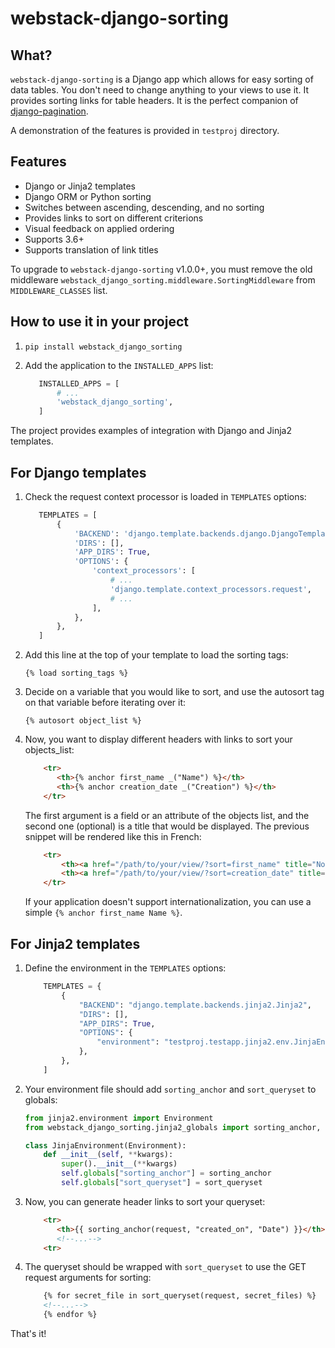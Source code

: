 # webstack-django-sorting

## What?

`webstack-django-sorting` is a Django app which allows for easy sorting of
data tables. You don't need to change anything to your views to use it. It
provides sorting links for table headers. It is the perfect companion of
[django-pagination](https://github.com/zyga/django-pagination).

A demonstration of the features is provided in `testproj` directory.

## Features

- Django or Jinja2 templates
- Django ORM or Python sorting
- Switches between ascending, descending, and no sorting
- Provides links to sort on different criterions
- Visual feedback on applied ordering
- Supports 3.6+
- Supports translation of link titles

To upgrade to `webstack-django-sorting` v1.0.0+, you must remove the old middleware
`webstack_django_sorting.middleware.SortingMiddleware` from `MIDDLEWARE_CLASSES` list.

## How to use it in your project

1. `pip install webstack_django_sorting`

2. Add the application to the `INSTALLED_APPS` list:

    ```python
       INSTALLED_APPS = [
           # ...
           'webstack_django_sorting',
       ]
    ```

The project provides examples of integration with Django and Jinja2 templates.

## For Django templates

1. Check the request context processor is loaded in `TEMPLATES` options:

    ```python
       TEMPLATES = [
           {
               'BACKEND': 'django.template.backends.django.DjangoTemplates',
               'DIRS': [],
               'APP_DIRS': True,
               'OPTIONS': {
                   'context_processors': [
                       # ...
                       'django.template.context_processors.request',
                       # ...
                   ],
               },
           },
       ]
    ```

2. Add this line at the top of your template to load the sorting tags:

       {% load sorting_tags %}

3. Decide on a variable that you would like to sort, and use the
   autosort tag on that variable before iterating over it:

       {% autosort object_list %}

4. Now, you want to display different headers with links to sort
   your objects_list:

    ```html
        <tr>
           <th>{% anchor first_name _("Name") %}</th>
           <th>{% anchor creation_date _("Creation") %}</th>
        </tr>
    ```

   The first argument is a field or an attribute of the objects list, and the
   second one (optional) is a title that would be displayed. The previous
   snippet will be rendered like this in French:

    ```html
        <tr>
            <th><a href="/path/to/your/view/?sort=first_name" title="Nom">Nom</a></th>
            <th><a href="/path/to/your/view/?sort=creation_date" title="Création">Création</a></th>
        </tr>
    ```

   If your application doesn't support internationalization, you can use a
   simple `{% anchor first_name Name %}`.

## For Jinja2 templates

1. Define the environment in the `TEMPLATES` options:

    ```python
        TEMPLATES = {
            {
                "BACKEND": "django.template.backends.jinja2.Jinja2",
                "DIRS": [],
                "APP_DIRS": True,
                "OPTIONS": {
                    "environment": "testproj.testapp.jinja2.env.JinjaEnvironment",
                },
            },
        ]
    ````

2. Your environment file should add `sorting_anchor` and `sort_queryset` to globals:

    ```python
    from jinja2.environment import Environment
    from webstack_django_sorting.jinja2_globals import sorting_anchor, sort_queryset

    class JinjaEnvironment(Environment):
        def __init__(self, **kwargs):
            super().__init__(**kwargs)
            self.globals["sorting_anchor"] = sorting_anchor
            self.globals["sort_queryset"] = sort_queryset
    ```

3. Now, you can generate header links to sort your queryset:

    ```html
        <tr>
           <th>{{ sorting_anchor(request, "created_on", "Date") }}</th>
           <!--...-->
        <tr>
    ```

4. The queryset should be wrapped with `sort_queryset` to use the GET request arguments for sorting:

    ```html
        {% for secret_file in sort_queryset(request, secret_files) %}
        <!--...-->
        {% endfor %}
    ```


That's it!
